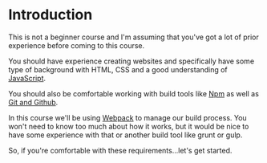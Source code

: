 # Introduction

This is not a beginner course and I'm assuming that you've got a lot of prior experience before coming to this course.

You should have experience creating websites and specifically have some type of  background with HTML, CSS and a good understanding of [JavaScript](https://www.linkedin.com/learning/javascript-essential-training-3).

You should also be comfortable working with build tools like [Npm](https://www.linkedin.com/learning/tooling-with-npm-scripts) as well as [Git and Github](https://www.linkedin.com/learning/learning-git-and-github). 

In this course we'll be using [Webpack]([Webpack](https://www.linkedin.com/learning/webpack-deep-dive)) to manage our build process. You won't need to know too much about how it works, but it would be nice to have some experience with that or another build tool like grunt or gulp.

So, if you're comfortable with these requirements...let's get started.
